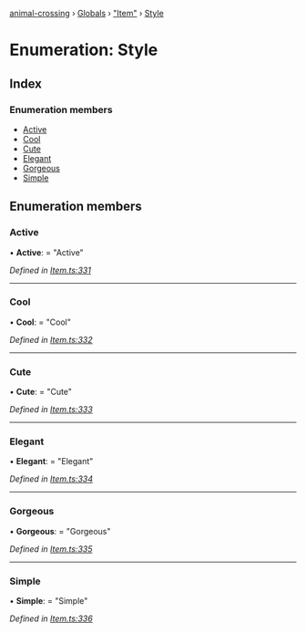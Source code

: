 [animal-crossing](../README.md) › [Globals](../globals.md) › ["Item"](../modules/_item_.md) › [Style](_item_.style.md)

# Enumeration: Style

## Index

### Enumeration members

* [Active](_item_.style.md#active)
* [Cool](_item_.style.md#cool)
* [Cute](_item_.style.md#cute)
* [Elegant](_item_.style.md#elegant)
* [Gorgeous](_item_.style.md#gorgeous)
* [Simple](_item_.style.md#simple)

## Enumeration members

###  Active

• **Active**: = "Active"

*Defined in [Item.ts:331](https://github.com/Norviah/animal-crossing/blob/1f4a387/module/types/Item.ts#L331)*

___

###  Cool

• **Cool**: = "Cool"

*Defined in [Item.ts:332](https://github.com/Norviah/animal-crossing/blob/1f4a387/module/types/Item.ts#L332)*

___

###  Cute

• **Cute**: = "Cute"

*Defined in [Item.ts:333](https://github.com/Norviah/animal-crossing/blob/1f4a387/module/types/Item.ts#L333)*

___

###  Elegant

• **Elegant**: = "Elegant"

*Defined in [Item.ts:334](https://github.com/Norviah/animal-crossing/blob/1f4a387/module/types/Item.ts#L334)*

___

###  Gorgeous

• **Gorgeous**: = "Gorgeous"

*Defined in [Item.ts:335](https://github.com/Norviah/animal-crossing/blob/1f4a387/module/types/Item.ts#L335)*

___

###  Simple

• **Simple**: = "Simple"

*Defined in [Item.ts:336](https://github.com/Norviah/animal-crossing/blob/1f4a387/module/types/Item.ts#L336)*
